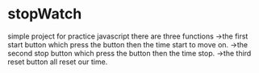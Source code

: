 # stopWatch
simple project for practice javascript
there are three functions
  ->the first start button which press the button then the time start to move on.
  ->the second stop button which press the button then the time stop.
  ->the third reset button all reset our time.
